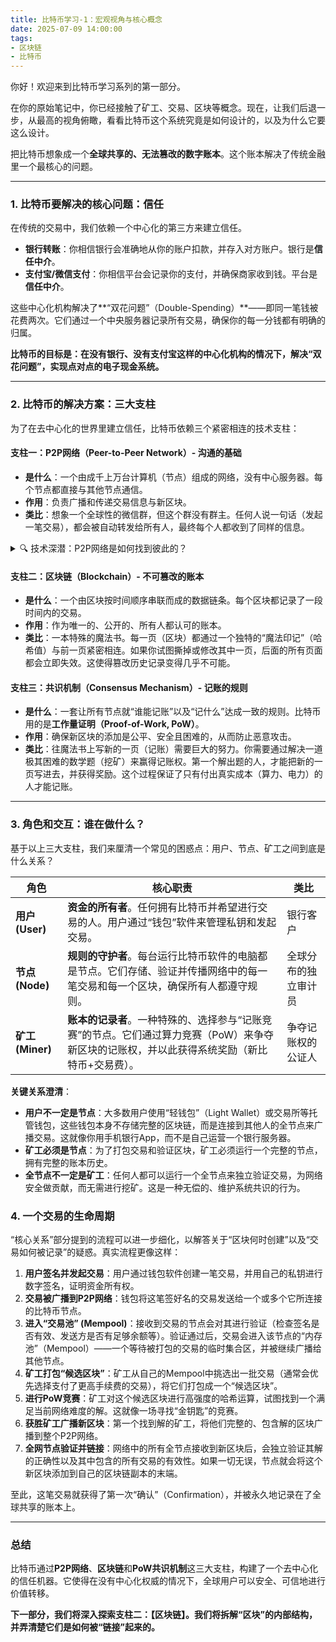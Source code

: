 ```yaml
---
title: 比特币学习-1：宏观视角与核心概念
date: 2025-07-09 14:00:00
tags:
- 区块链
- 比特币
---
```


你好！欢迎来到比特币学习系列的第一部分。

在你的原始笔记中，你已经接触了矿工、交易、区块等概念。现在，让我们后退一步，从最高的视角俯瞰，看看比特币这个系统究竟是如何设计的，以及为什么它要这么设计。

把比特币想象成一个**全球共享的、无法篡改的数字账本**。这个账本解决了传统金融里一个最核心的问题。

---

### **1. 比特币要解决的核心问题：信任**

在传统的交易中，我们依赖一个中心化的第三方来建立信任。

- **银行转账**：你相信银行会准确地从你的账户扣款，并存入对方账户。银行是**信任中介**。
- **支付宝/微信支付**：你相信平台会记录你的支付，并确保商家收到钱。平台是**信任中介**。

这些中心化机构解决了**“双花问题”（Double-Spending）**——即同一笔钱被花费两次。它们通过一个中央服务器记录所有交易，确保你的每一分钱都有明确的归属。

**比特币的目标是：在没有银行、没有支付宝这样的中心化机构的情况下，解决“双花问题”，实现点对点的电子现金系统。**

---

### **2. 比特币的解决方案：三大支柱**

为了在去中心化的世界里建立信任，比特币依赖三个紧密相连的技术支柱：

#### **支柱一：P2P网络（Peer-to-Peer Network）- 沟通的基础**

- **是什么**：一个由成千上万台计算机（节点）组成的网络，没有中心服务器。每个节点都直接与其他节点通信。
- **作用**：负责广播和传递交易信息与新区块。
- **类比**：想象一个全球性的微信群，但这个群没有群主。任何人说一句话（发起一笔交易），都会被自动转发给所有人，最终每个人都收到了同样的信息。

<details>
<summary>🔍 技术深潜：P2P网络是如何找到彼此的？</summary>

你可能会问：既然没有中心服务器，一个新加入的节点如何找到其他节点来“入群”呢？这依赖于一个巧妙的“引导”和“发现”机制。

**核心流程**
1.  **内置种子节点 (DNS Seeds)**：比特币客户端软件中内置了一些特殊的、由社区信誉良好的开发者维护的域名地址。当新节点启动时，它会查询这些域名，获取一个初始的、可靠的节点IP地址列表。
2.  **请求邻居列表 (Peer Discovery)**：新节点连接上这些初始节点后，会向它们请求其所知道的其他节点的地址列表。
3.  **建立连接并传播**：通过不断地从邻居那里获取更多的地址，新节点逐渐建立起自己的连接网络。同时，它也会将自己知道的节点信息分享给它的邻居。

这个过程就像一个新来者到一个城市，先通过地图找到几个公共广场，然后在广场上问路人，逐渐认识了整个城市的路网，最终自己也成了可以为别人指路的一份子。

**常见问题解答**
- **节点需要认识全网吗？** 不需要。一个节点的目标是稳健地连接到网络，而不是绘制完整地图。它只需维持少量（默认8-10个）的多样化连接，信息就能像涟漪一样快速传遍全网。
- **如果连接的节点掉线了怎么办？** 没关系。网络具有弹性，节点会同时连接多个邻居。如果一个掉线，它会从其他邻居获取信息，并从庞大的“潜在地址库”中寻找新节点来替代。
- **“节点”和“用户”的区别？** “节点”是一台运行比特币软件的计算机；“用户”是一个人。绝大多数用户通过钱包间接使用他人运营的节点。

</details>

#### **支柱二：区块链（Blockchain）- 不可篡改的账本**

- **是什么**：一个由区块按时间顺序串联而成的数据链条。每个区块都记录了一段时间内的交易。
- **作用**：作为唯一的、公开的、所有人都认可的账本。
- **类比**：一本特殊的魔法书。每一页（区块）都通过一个独特的“魔法印记”（哈希值）与前一页紧密相连。如果你试图撕掉或修改其中一页，后面的所有页面都会立即失效。这使得篡改历史记录变得几乎不可能。

#### **支柱三：共识机制（Consensus Mechanism）- 记账的规则**

- **是什么**：一套让所有节点就“谁能记账”以及“记什么”达成一致的规则。比特币用的是**工作量证明（Proof-of-Work, PoW）**。
- **作用**：确保新区块的添加是公平、安全且困难的，从而防止恶意攻击。
- **类比**：往魔法书上写新的一页（记账）需要巨大的努力。你需要通过解决一道极其困难的数学题（挖矿）来赢得记账权。第一个解出题的人，才能把新的一页写进去，并获得奖励。这个过程保证了只有付出真实成本（算力、电力）的人才能记账。

---

### **3. 角色和交互：谁在做什么？**

基于以上三大支柱，我们来厘清一个常见的困惑点：用户、节点、矿工之间到底是什么关系？

| 角色 | 核心职责 | 类比 |
| --- | --- | --- |
| **用户 (User)** | **资金的所有者**。任何拥有比特币并希望进行交易的人。用户通过“钱包”软件来管理私钥和发起交易。 | 银行客户 |
| **节点 (Node)** | **规则的守护者**。每台运行比特币软件的电脑都是节点。它们存储、验证并传播网络中的每一笔交易和每一个区块，确保所有人都遵守规则。 | 全球分布的独立审计员 |
| **矿工 (Miner)** | **账本的记录者**。一种特殊的、选择参与“记账竞赛”的节点。它们通过算力竞赛（PoW）来争夺新区块的记账权，并以此获得系统奖励（新比特币+交易费）。 | 争夺记账权的公证人 |

**关键关系澄清**：
- **用户不一定是节点**：大多数用户使用“轻钱包”（Light Wallet）或交易所等托管钱包，这些钱包本身不存储完整的区块链，而是连接到其他人的全节点来广播交易。这就像你用手机银行App，而不是自己运营一个银行服务器。
- **矿工必须是节点**：为了打包交易和验证区块，矿工必须运行一个完整的节点，拥有完整的账本历史。
- **全节点不一定是矿工**：任何人都可以运行一个全节点来独立验证交易，为网络安全做贡献，而无需进行挖矿。这是一种无偿的、维护系统共识的行为。

### **4. 一个交易的生命周期**

“核心关系”部分提到的流程可以进一步细化，以解答关于“区块何时创建”以及“交易如何被记录”的疑惑。真实流程更像这样：

1.  **用户签名并发起交易**：用户通过钱包软件创建一笔交易，并用自己的私钥进行数字签名，证明资金所有权。
2.  **交易被广播到P2P网络**：钱包将这笔签好名的交易发送给一个或多个它所连接的比特币节点。
3.  **进入“交易池” (Mempool)**：接收到交易的节点会对其进行验证（检查签名是否有效、发送方是否有足够余额等）。验证通过后，交易会进入该节点的“内存池”（Mempool）——一个等待被打包的交易的临时集合区，并被继续广播给其他节点。
4.  **矿工打包“候选区块”**：矿工从自己的Mempool中挑选出一批交易（通常会优先选择支付了更高手续费的交易），将它们打包成一个“候选区块”。
5.  **进行PoW竞赛**：矿工对这个候选区块进行高强度的哈希运算，试图找到一个满足当前网络难度的解。这就像一场寻找“金钥匙”的竞赛。
6.  **获胜矿工广播新区块**：第一个找到解的矿工，将他们完整的、包含解的区块广播到整个P2P网络。
7.  **全网节点验证并链接**：网络中的所有全节点接收到新区块后，会独立验证其解的正确性以及其中包含的所有交易的有效性。如果一切无误，节点就会将这个新区块添加到自己的区块链副本的末端。

至此，这笔交易就获得了第一次“确认”（Confirmation），并被永久地记录在了全球共享的账本上。

---

### **总结**

比特币通过**P2P网络**、**区块链**和**PoW共识机制**这三大支柱，构建了一个去中心化的信任机器。它使得在没有中心化权威的情况下，全球用户可以安全、可信地进行价值转移。

**下一部分，我们将深入探索支柱二：【区块链】。我们将拆解“区块”的内部结构，并弄清楚它们是如何被“链接”起来的。** 